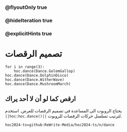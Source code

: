 ### @flyoutOnly true
### @hideIteration true
### @explicitHints true

# تصميم الرقصات

```python-template
for i in range(3):
    hoc.dance(Dance.GolemGallop)
hoc.dance(Dance.DolphinDisco)
hoc.dance(Dance.WitherWave)
hoc.dance(Dance.MushroomMarch)
```

## ارقص كما لو أن لا أحد يراك
يحتاج الروبوت الى المساعدة في تصميم الرقصات للعرض. استخدم ``||hoc:hoc.dance()||`` لترتيب تسلسل حركات الرقصات للروبوت.


```package
hoc2024-ts=github:ReWrite-Media/hoc2024-ts/n/dance
```